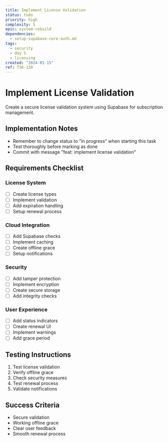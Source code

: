 ```yaml
---
title: Implement License Validation
status: todo
priority: high
complexity: S
epic: system-rebuild
dependencies:
  - setup-supabase-core-auth.md
tags:
  - security
  - day 5
  - licensing
created: "2024-01-15"
ref: TSK-130
---
```


# Implement License Validation

Create a secure license validation system using Supabase for subscription management.

## Implementation Notes

- Remember to change status to "in progress" when starting this task
- Test thoroughly before marking as done
- Commit with message "feat: implement license validation"

## Requirements Checklist

### License System

- [ ] Create license types
- [ ] Implement validation
- [ ] Add expiration handling
- [ ] Setup renewal process

### Cloud Integration

- [ ] Add Supabase checks
- [ ] Implement caching
- [ ] Create offline grace
- [ ] Setup notifications

### Security

- [ ] Add tamper protection
- [ ] Implement encryption
- [ ] Create secure storage
- [ ] Add integrity checks

### User Experience

- [ ] Add status indicators
- [ ] Create renewal UI
- [ ] Implement warnings
- [ ] Add grace period

## Testing Instructions

1. Test license validation
2. Verify offline grace
3. Check security measures
4. Test renewal process
5. Validate notifications

## Success Criteria

- Secure validation
- Working offline grace
- Clear user feedback
- Smooth renewal process
